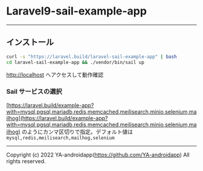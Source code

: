 # Laravel9-sail-example-app

---

## インストール

```bash
curl -s "https://laravel.build/laravel-sail-example-app" | bash
cd laravel-sail-example-app && ./vendor/bin/sail up
```

[http://localhost](http://localhost) へアクセスして動作確認

### Sail サービスの選択

[https://laravel.build/example-app?with=mysql,pgsql,mariadb,redis,memcached,meilisearch,minio,selenium,mailhog](https://laravel.build/example-app?with=mysql,pgsql,mariadb,redis,memcached,meilisearch,minio,selenium,mailhog) のようにカンマ区切りで指定。デフォルト値は `mysql,redis,meilisearch,mailhog,selenium`

---

Copyright (c) 2022 YA-androidapp(https://github.com/YA-androidapp) All rights reserved.
